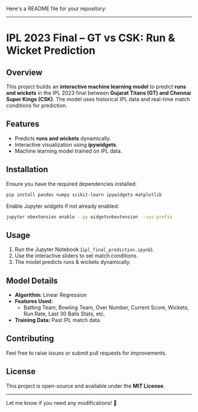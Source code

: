 Here's a README file for your repository:  

---

# IPL 2023 Final – GT vs CSK: Run & Wicket Prediction  

## Overview  
This project builds an **interactive machine learning model** to predict **runs and wickets** in the IPL 2023 final between **Gujarat Titans (GT) and Chennai Super Kings (CSK)**. The model uses historical IPL data and real-time match conditions for prediction.  

## Features  
- Predicts **runs and wickets** dynamically.  
- Interactive visualization using **ipywidgets**.  
- Machine learning model trained on IPL data.  

## Installation  
Ensure you have the required dependencies installed:  

```bash
pip install pandas numpy scikit-learn ipywidgets matplotlib
```

Enable Jupyter widgets if not already enabled:  

```bash
jupyter nbextension enable --py widgetsnbextension --sys-prefix
```

## Usage  
1. Run the Jupyter Notebook (`ipl_final_prediction.ipynb`).  
2. Use the interactive sliders to set match conditions.  
3. The model predicts runs & wickets dynamically.  

## Model Details  
- **Algorithm:** Linear Regression  
- **Features Used:**  
  - Batting Team, Bowling Team, Over Number, Current Score, Wickets, Run Rate, Last 30 Balls Stats, etc.  
- **Training Data:** Past IPL match data  

## Contributing  
Feel free to raise issues or submit pull requests for improvements.  

## License  
This project is open-source and available under the **MIT License**.  

---

Let me know if you need any modifications! 🚀

